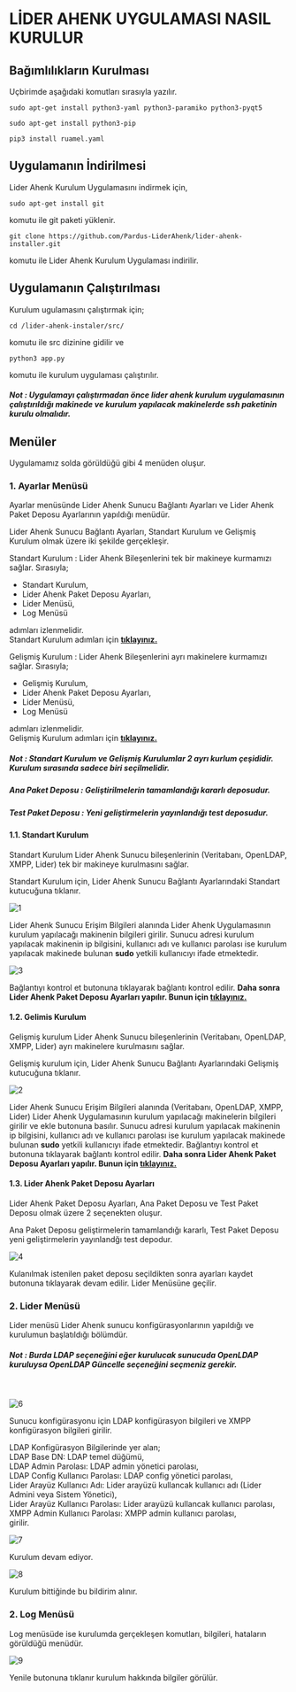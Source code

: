 # LİDER AHENK UYGULAMASI NASIL KURULUR

## Bağımlılıkların Kurulması

Uçbirimde aşağıdaki komutları sırasıyla yazılır.

````
sudo apt-get install python3-yaml python3-paramiko python3-pyqt5
````

````
sudo apt-get install python3-pip
````

````
pip3 install ruamel.yaml
````

## Uygulamanın İndirilmesi

Lider Ahenk Kurulum Uygulamasını indirmek için,

````
sudo apt-get install git
````

komutu ile git paketi yüklenir.

````
git clone https://github.com/Pardus-LiderAhenk/lider-ahenk-installer.git
````

komutu ile Lider Ahenk Kurulum Uygulaması indirilir.

## Uygulamanın Çalıştırılması

Kurulum ugulamasını çalıştırmak için;

````
cd /lider-ahenk-instaler/src/
````

komutu ile src dizinine gidilir ve

````
python3 app.py
````

komutu ile kurulum uygulaması çalıştırılır.

##### Not : Uygulamayı çalıştırmadan önce lider ahenk kurulum uygulamasının çalıştırıldığı makinede ve  kurulum yapılacak makinelerde ssh paketinin kurulu olmalıdır.

## Menüler

Uygulamamız solda görüldüğü gibi 4 menüden oluşur.

### 1. Ayarlar Menüsü

Ayarlar menüsünde Lider Ahenk Sunucu Bağlantı Ayarları ve Lider Ahenk Paket Deposu Ayarlarının yapıldığı menüdür.

Lider Ahenk Sunucu Bağlantı Ayarları,
Standart Kurulum ve Gelişmiş Kurulum olmak üzere iki şekilde gerçekleşir.

Standart Kurulum : Lider Ahenk Bileşenlerini tek bir makineye kurmamızı sağlar. Sırasıyla; <br>
* Standart Kurulum, <br>
* Lider Ahenk Paket Deposu Ayarları,<br>
* Lider Menüsü,<br>
* Log Menüsü<br>

adımları izlenmelidir.<br>
Standart Kurulum adımları için <a href = "#standart" >**tıklayınız.**</a>

Gelişmiş Kurulum : Lider Ahenk Bileşenlerini ayrı makinelere kurmamızı sağlar. Sırasıyla; <br>
* Gelişmiş Kurulum, <br>
* Lider Ahenk Paket Deposu Ayarları,<br>
* Lider Menüsü,<br>
* Log Menüsü<br>

adımları izlenmelidir.<br>
Gelişmiş Kurulum adımları için <a href = "#gelismis" >**tıklayınız.**</a>

##### Not : Standart Kurulum ve Gelişmiş Kurulumlar 2 ayrı kurlum çeşididir. Kurulum sırasında sadece biri seçilmelidir.


##### Ana Paket Deposu : Geliştirilmelerin tamamlandığı kararlı deposudur.

##### Test Paket Deposu : Yeni geliştirmelerin yayınlandığı test deposudur.

<p id = "standart"></p>

#### 1.1. Standart Kurulum

Standart Kurulum Lider Ahenk Sunucu bileşenlerinin (Veritabanı, OpenLDAP, XMPP, Lider) tek bir makineye kurulmasını sağlar.

Standart Kurulum için, Lider Ahenk Sunucu Bağlantı Ayarlarındaki Standart kutucuğuna tıklanır.

![1](1.png)


Lider Ahenk Sunucu Erişim Bilgileri alanında Lider Ahenk Uygulamasının kurulum yapılacağı makinenin bilgileri girilir. Sunucu adresi kurulum yapılacak makinenin ip bilgisini, kullanıcı adı ve kullanıcı parolası ise kurulum yapılacak makinede bulunan **sudo** yetkili kullanıcıyı ifade etmektedir.


![3](3.png)


Bağlantıyı kontrol et butonuna tıklayarak bağlantı kontrol edilir. **Daha sonra Lider Ahenk Paket Deposu Ayarları yapılır. Bunun için <a href = "#ayarlar" >tıklayınız.** </a>

<p id = "gelismis"></p>

#### 1.2. Gelimis Kurulum

Gelişmiş kurulum Lider Ahenk Sunucu bileşenlerinin (Veritabanı, OpenLDAP, XMPP, Lider) ayrı makinelere kurulmasını sağlar.

Gelişmiş kurulum için, Lider Ahenk Sunucu Bağlantı Ayarlarındaki Gelişmiş kutucuğuna tıklanır.


![2](2.png)

Lider Ahenk Sunucu Erişim Bilgileri alanında (Veritabanı, OpenLDAP, XMPP, Lider) Lider Ahenk Uygulamasının kurulum yapılacağı makinelerin bilgileri girilir ve ekle butonuna basılır. Sunucu adresi kurulum yapılacak makinenin ip bilgisini, kullanıcı adı ve kullanıcı parolası ise kurulum yapılacak makinede bulunan **sudo** yetkili kullanıcıyı ifade etmektedir. Bağlantıyı kontrol et butonuna tıklayarak bağlantı kontrol edilir. **Daha sonra Lider Ahenk Paket Deposu Ayarları yapılır. Bunun için <a href = "#ayarlar" >tıklayınız.** </a>

<p id = "ayarlar"></p>

#### 1.3. Lider Ahenk Paket Deposu Ayarları

Lider Ahenk Paket Deposu Ayarları, Ana Paket Deposu ve Test Paket Deposu olmak üzere 2 seçenekten oluşur.

Ana Paket Deposu geliştirmelerin tamamlandığı kararlı, Test Paket Deposu yeni geliştirmelerin yayınlandğı test depodur.

![4](4.png)

Kulanılmak istenilen paket deposu seçildikten sonra ayarları kaydet butonuna tıklayarak devam edilir. Lider Menüsüne geçilir.

### 2. Lider Menüsü

Lider menüsü Lider Ahenk sunucu konfigürasyonlarının yapıldığı ve kurulumun başlatıldığı bölümdür.

##### Not : Burda LDAP seçeneğini eğer kurulucak sunucuda  OpenLDAP kuruluysa OpenLDAP Güncelle seçeneğini seçmeniz gerekir.
<br>

![6](6.png)

Sunucu konfigürasyonu için LDAP konfigürasyon bilgileri ve XMPP konfigürasyon bilgileri girilir.

LDAP Konfigürasyon Bilgilerinde yer alan;<br>
LDAP Base DN: LDAP temel düğümü,<br>
LDAP Admin Parolası: LDAP admin yönetici parolası,<br>
LDAP Config Kullanıcı Parolası: LDAP config yönetici parolası,<br>
Lider Arayüz Kullanıcı Adı: Lider arayüzü kullancak kullanıcı adı (Lider Admini veya Sistem Yönetici), <br>
Lider Arayüz Kullanıcı Parolası: Lider arayüzü kullancak kullanıcı parolası, <br>
XMPP Admin Kullanıcı Parolası: XMPP admin kullanıcı parolası, <br> girilir.

![7](7.png)

Kurulum devam ediyor.

![8](8.png)

Kurulum bittiğinde bu bildirim alınır.

### 2. Log Menüsü

Log menüsüde ise kurulumda gerçekleşen komutları, bilgileri, hataların görüldüğü menüdür.

![9](9.png)

Yenile butonuna tıklanır kurulum hakkında bilgiler görülür.
